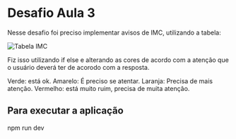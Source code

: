 # Desafio Aula 3
Nesse desafio foi preciso implementar avisos de IMC, utilizando a tabela:

![Tabela IMC](https://www.drrogermoura.com.br/images/artigos/tabela-imc.png)

Fiz isso utilizando if else e alterando as cores de acordo com a atenção que o usuário deverá ter de acorodo com a resposta.

Verde: está ok.
Amarelo: É preciso se atentar.
Laranja: Precisa de mais atenção.
Vermelho: está muito ruim, precisa de muita atenção.

## Para executar a aplicação
npm run dev
